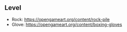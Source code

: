 ## Level
- Rock: https://opengameart.org/content/rock-pile
- Glove: https://opengameart.org/content/boxing-gloves
